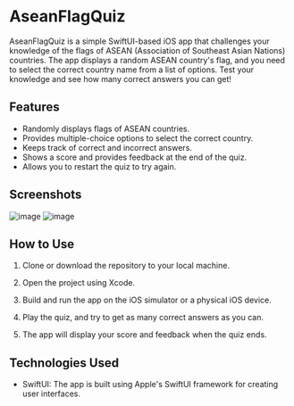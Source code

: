 # AseanFlagQuiz

AseanFlagQuiz is a simple SwiftUI-based iOS app that challenges your knowledge of the flags of ASEAN (Association of Southeast Asian Nations) countries. The app displays a random ASEAN country's flag, and you need to select the correct country name from a list of options. Test your knowledge and see how many correct answers you can get!

## Features

- Randomly displays flags of ASEAN countries.
- Provides multiple-choice options to select the correct country.
- Keeps track of correct and incorrect answers.
- Shows a score and provides feedback at the end of the quiz.
- Allows you to restart the quiz to try again.

## Screenshots
![image](https://github.com/itsBoh/Bendera/assets/95386669/e9c565e1-63ed-43fc-84ed-bcb57daa33de)
![image](https://github.com/itsBoh/Bendera/assets/95386669/03f51607-6063-411a-bd11-5af7886293b3)



## How to Use

1. Clone or download the repository to your local machine.

2. Open the project using Xcode.

3. Build and run the app on the iOS simulator or a physical iOS device.

4. Play the quiz, and try to get as many correct answers as you can.

5. The app will display your score and feedback when the quiz ends.

## Technologies Used

- SwiftUI: The app is built using Apple's SwiftUI framework for creating user interfaces.
